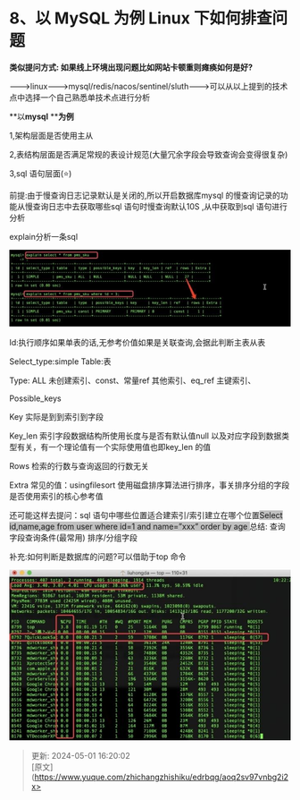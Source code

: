 # 8、以 MySQL 为例 Linux 下如何排查问题

**类似提问方式: 如果线上环境出现问题比如网站卡顿重则瘫痪如何是好?**

--->linux--->mysql/redis/nacos/sentinel/sluth--->可以从以上提到的技术点中选择一个自己熟悉单技术点进行分析



**以****mysql**** ****为例**

1,架构层面是否使用主从



2,表结构层面是否满足常规的表设计规范(大量冗余字段会导致查询会变得很复杂)



3,sql 语句层面(⭐)



前提:由于慢查询日志记录默认是关闭的,所以开启数据库mysql 的慢查询记录的功能从慢查询日志中去获取哪些sql 语句时慢查询默认10S ,从中获取到sql 语句进行分析

explain分析一条sql

![1714551580051-67f08d77-19c4-47c4-8b96-dfbca857fdb0.png](./img/jzf0aQ8UYIkMf0fs/1714551580051-67f08d77-19c4-47c4-8b96-dfbca857fdb0-747675.png)

Id:执行顺序如果单表的话,无参考价值如果是关联查询,会据此判断主表从表

Select_type:simple Table:表

Type: ALL 未创建索引、const、常量ref 其他索引、eq_ref 主键索引、

Possible_keys

Key 实际是到到索引到字段



Key_len 索引字段数据结构所使用长度与是否有默认值null 以及对应字段到数据类型有关，有一个理论值有一个实际使用值也即key_len 的值

Rows 检索的行数与查询返回的行数无关



Extra 常见的值：usingfilesort 使用磁盘排序算法进行排序，事关排序分组的字段是否使用索引的核心参考值

  




还可能这样去提问：sql 语句中哪些位置适合建索引/索引建立在哪个位置<font style="background-color:rgb(192,192,192);">Select id,name,age from user where id=1 and name=”xxx” order by age</font><font style="background-color:rgb(192,192,192);"> </font>总结: 查询字段查询条件(最常用) 排序/分组字段

补充:如何判断是数据库的问题?可以借助于top 命令

![1714551597024-73add4f5-8be5-44e0-b69e-9da23bbb43ac.png](./img/jzf0aQ8UYIkMf0fs/1714551597024-73add4f5-8be5-44e0-b69e-9da23bbb43ac-441610.png)



> 更新: 2024-05-01 16:20:02  
> [原文](https://www.yuque.com/zhichangzhishiku/edrbqg/aoq2sv97vnbg2i2x>